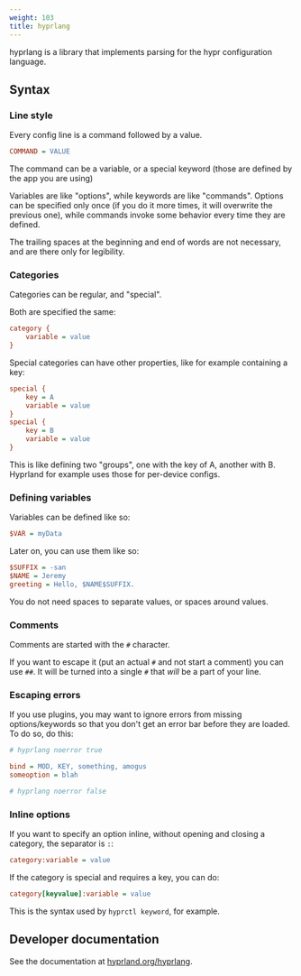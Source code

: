 ```yaml
---
weight: 103
title: hyprlang
---
```


hyprlang is a library that implements parsing for the hypr configuration language.

## Syntax

### Line style

Every config line is a command followed by a value.

```ini
COMMAND = VALUE
```

The command can be a variable, or a special keyword (those are defined by the app
you are using)

Variables are like "options", while keywords are like "commands". Options can be specified
only once (if you do it more times, it will overwrite the previous one),
while commands invoke some behavior every time they are defined.

The trailing spaces at the beginning and end of words are not necessary, and are
there only for legibility.

### Categories

Categories can be regular, and "special".

Both are specified the same:

```ini
category {
    variable = value
}
```

Special categories can have other properties, like for example containing a key:

```ini
special {
    key = A
    variable = value
}
special {
    key = B
    variable = value
}
```

This is like defining two "groups", one with the key of A, another with B. Hyprland for
example uses those for per-device configs.

### Defining variables

Variables can be defined like so:

```ini
$VAR = myData
```

Later on, you can use them like so:

```ini
$SUFFIX = -san
$NAME = Jeremy
greeting = Hello, $NAME$SUFFIX.
```

You do not need spaces to separate values, or spaces around values.

### Comments

Comments are started with the `#` character.

If you want to escape it (put an actual `#` and not start a comment) you can use
`##`. It will be turned into a single `#` that _will_ be a part of your line.

### Escaping errors

If you use plugins, you may want to ignore errors from missing options/keywords
so that you don't get an error bar before they are loaded. To do so, do this:

```ini
# hyprlang noerror true

bind = MOD, KEY, something, amogus
someoption = blah

# hyprlang noerror false
```

### Inline options

If you want to specify an option inline, without opening and closing a category, the separator is `:`:

```ini
category:variable = value
```

If the category is special and requires a key, you can do:

```ini
category[keyvalue]:variable = value
```

This is the syntax used by `hyprctl keyword`, for example.

## Developer documentation

See the documentation at [hyprland.org/hyprlang](https://hyprland.org/hyprlang/).

